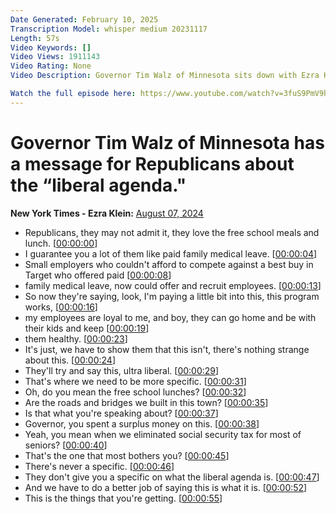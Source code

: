 ```yaml
---
Date Generated: February 10, 2025
Transcription Model: whisper medium 20231117
Length: 57s
Video Keywords: []
Video Views: 1911143
Video Rating: None
Video Description: Governor Tim Walz of Minnesota sits down with Ezra Klein on The Ezra Klein Show to talk about the "liberal agenda." 

Watch the full episode here: https://www.youtube.com/watch?v=3fuS9PmV9hg&t=1015s
---
```


# Governor Tim Walz of Minnesota has a message for Republicans about the “liberal agenda."
**New York Times - Ezra Klein:** [August 07, 2024](https://www.youtube.com/watch?v=B-fs9W9ZCXA)
*  Republicans, they may not admit it, they love the free school meals and lunch. [[00:00:00](https://www.youtube.com/watch?v=B-fs9W9ZCXA&t=0.0s)]
*  I guarantee you a lot of them like paid family medical leave. [[00:00:04](https://www.youtube.com/watch?v=B-fs9W9ZCXA&t=4.48s)]
*  Small employers who couldn't afford to compete against a best buy in Target who offered paid [[00:00:08](https://www.youtube.com/watch?v=B-fs9W9ZCXA&t=8.52s)]
*  family medical leave, now could offer and recruit employees. [[00:00:13](https://www.youtube.com/watch?v=B-fs9W9ZCXA&t=13.620000000000001s)]
*  So now they're saying, look, I'm paying a little bit into this, this program works, [[00:00:16](https://www.youtube.com/watch?v=B-fs9W9ZCXA&t=16.48s)]
*  my employees are loyal to me, and boy, they can go home and be with their kids and keep [[00:00:19](https://www.youtube.com/watch?v=B-fs9W9ZCXA&t=19.66s)]
*  them healthy. [[00:00:23](https://www.youtube.com/watch?v=B-fs9W9ZCXA&t=23.84s)]
*  It's just, we have to show them that this isn't, there's nothing strange about this. [[00:00:24](https://www.youtube.com/watch?v=B-fs9W9ZCXA&t=24.84s)]
*  They'll try and say this, ultra liberal. [[00:00:29](https://www.youtube.com/watch?v=B-fs9W9ZCXA&t=29.16s)]
*  That's where we need to be more specific. [[00:00:31](https://www.youtube.com/watch?v=B-fs9W9ZCXA&t=31.32s)]
*  Oh, do you mean the free school lunches? [[00:00:32](https://www.youtube.com/watch?v=B-fs9W9ZCXA&t=32.480000000000004s)]
*  Are the roads and bridges we built in this town? [[00:00:35](https://www.youtube.com/watch?v=B-fs9W9ZCXA&t=35.0s)]
*  Is that what you're speaking about? [[00:00:37](https://www.youtube.com/watch?v=B-fs9W9ZCXA&t=37.04s)]
*  Governor, you spent a surplus money on this. [[00:00:38](https://www.youtube.com/watch?v=B-fs9W9ZCXA&t=38.6s)]
*  Yeah, you mean when we eliminated social security tax for most of seniors? [[00:00:40](https://www.youtube.com/watch?v=B-fs9W9ZCXA&t=40.84s)]
*  That's the one that most bothers you? [[00:00:45](https://www.youtube.com/watch?v=B-fs9W9ZCXA&t=45.08s)]
*  There's never a specific. [[00:00:46](https://www.youtube.com/watch?v=B-fs9W9ZCXA&t=46.68s)]
*  They don't give you a specific on what the liberal agenda is. [[00:00:47](https://www.youtube.com/watch?v=B-fs9W9ZCXA&t=47.68s)]
*  And we have to do a better job of saying this is what it is. [[00:00:52](https://www.youtube.com/watch?v=B-fs9W9ZCXA&t=52.66s)]
*  This is the things that you're getting. [[00:00:55](https://www.youtube.com/watch?v=B-fs9W9ZCXA&t=55.84s)]
